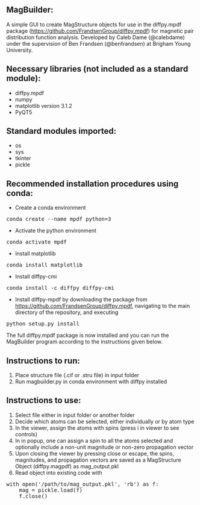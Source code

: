 MagBuilder:
-
A simple GUI to create MagStructure objects for use in the diffpy.mpdf package (https://github.com/FrandsenGroup/diffpy.mpdf) for magnetic pair distribution function analysis. Developed by Caleb Dame (@calebdame) under the supervision of Ben Frandsen (@benfrandsen) at Brigham Young University.

Necessary libraries (not included as a standard module):
-
- diffpy.mpdf
- numpy
- matplotlib version 3.1.2
- PyQT5

Standard modules imported:
-
- os
- sys
- tkinter
- pickle

Recommended installation procedures using conda:
-
- Create a conda environment
 <pre>conda create --name mpdf python=3</pre>
- Activate the python environment
 <pre>conda activate mpdf</pre>
- Install matplotlib
 <pre>conda install matplotlib</pre>
- Install diffpy-cmi
<pre>conda install -c diffpy diffpy-cmi</pre>
- Install diffpy-mpdf by downloading the package from https://github.com/FrandsenGroup/diffpy.mpdf, navigating to the main directory of the repository, and executing 
<pre>python setup.py install</pre>

The full diffpy.mpdf package is now installed and you can run the MagBuilder program according to the instructions given below.

Instructions to run:
-
1. Place structure file (.cif or .stru file) in input folder
2. Run magbuilder.py in conda environment with diffpy installed

Instructions to use:
- 
1. Select file either in input folder or another folder
2. Decide which atoms can be selected, either individually or by atom type
3. In the viewer, assign the atoms with spins (press i in viewer to see controls)
4. In in popup, one can assign a spin to all the atoms selected and optionally include a non-unit magnitude or non-zero propagation vector
5. Upon closing the viewer by pressing close or escape, the spins, magnitudes, and propagation vectors are saved as a MagStructure Object (diffpy.magpdf) as mag_output.pkl
6. Read object into existing code with 

 <pre>with open('/path/to/mag_output.pkl', 'rb') as f:
    mag = pickle.load(f)
    f.close()</pre>


